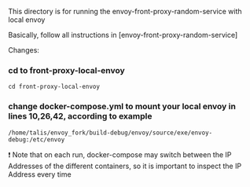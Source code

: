 This directory is for running the envoy-front-proxy-random-service with local envoy

Basically, follow all instructions in [envoy-front-proxy-random-service]

Changes:

### cd to front-proxy-local-envoy
`cd front-proxy-local-envoy`

### change docker-compose.yml to mount your local envoy in lines 10,26,42, according to example
`/home/talis/envoy_fork/build-debug/envoy/source/exe/envoy-debug:/etc/envoy`

:exclamation: Note that on each run, docker-compose may switch between the IP Addresses of the 
different containers, so it is important to inspect the IP Address every time


